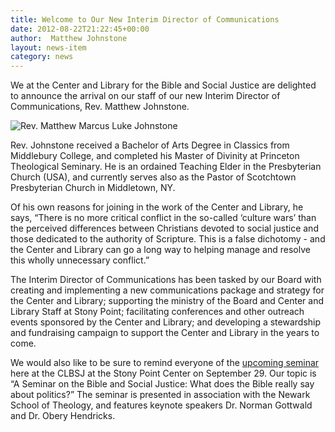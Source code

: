 ```yaml
---
title: Welcome to Our New Interim Director of Communications
date: 2012-08-22T21:22:45+00:00
author:  Matthew Johnstone
layout: news-item
category: news
---
```

We at the Center and Library for the Bible and Social Justice are delighted to announce the arrival on our staff of our new Interim Director of Communications, Rev. Matthew Johnstone.

![Rev. Matthew Marcus Luke Johnstone](/img/412694_259942504069290_84756864_o.jpg)

Rev. Johnstone received a Bachelor of Arts Degree in Classics from Middlebury College, and completed his Master of Divinity at Princeton Theological Seminary. He is an ordained Teaching Elder in the Presbyterian Church (USA), and currently serves also as the Pastor of Scotchtown Presbyterian Church in Middletown, NY.

Of his own reasons for joining in the work of the Center and Library, he says, “There is no more critical conflict in the so-called ‘culture wars’ than the perceived differences between Christians devoted to social justice and those dedicated to the authority of Scripture. This is a false dichotomy - and the Center and Library can go a long way to helping manage and resolve this wholly unnecessary conflict.”

The Interim Director of Communications has been tasked by our Board with creating and implementing a new communications package and strategy for the Center and Library; supporting the ministry of the Board and Center and Library Staff at Stony Point; facilitating conferences and other outreach events sponsored by the Center and Library; and developing a stewardship and fundraising campaign to support the Center and Library in the years to come.

We would also like to be sure to remind everyone of the [upcoming seminar](http://clbsj.org/?p=417) here at the CLBSJ at the Stony Point Center on September 29. Our topic is “A Seminar on the Bible and Social Justice: What does the Bible really say about politics?” The seminar is presented in association with the Newark School of Theology, and features keynote speakers Dr. Norman Gottwald and Dr. Obery Hendricks.
